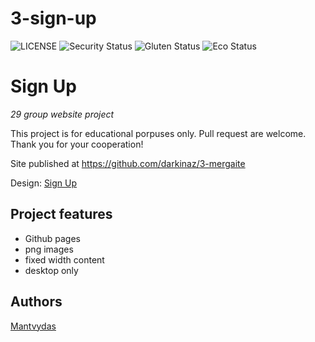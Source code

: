 # 3-sign-up
![LICENSE](https://img.shields.io/badge/license-MIT-blue.svg?style=flat-square)
![Security Status](https://img.shields.io/security-headers?label=Security&url=https%3A%2F%2Fgithub.com&style=flat-square)
![Gluten Status](https://img.shields.io/badge/Gluten-Free-green.svg)
![Eco Status](https://img.shields.io/badge/ECO-Friendly-green.svg)

# Sign Up

_29 group website project_

This project is for educational porpuses only. Pull request are welcome. Thank you for your cooperation!

Site published at https://github.com/darkinaz/3-mergaite

Design: [Sign Up](https://cdn.discordapp.com/attachments/648536139677958156/648860801997996052/day1dr.png)
## Project features

- Github pages
- png images
- fixed width content
- desktop only

## Authors

[Mantvydas](https://github.com/darkinaz)